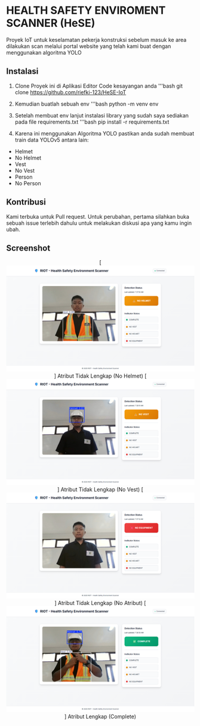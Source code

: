 # HEALTH SAFETY ENVIROMENT SCANNER (HeSE)
Proyek IoT untuk keselamatan pekerja konstruksi sebelum masuk ke area dilakukan scan melalui
portal website yang telah kami buat dengan menggunakan algoritma YOLO

## Instalasi
1. Clone Proyek ini di Aplikasi Editor Code kesayangan anda
'''bash
git clone https://github.com/riefki-123/HeSE-IoT

2. Kemudian buatlah sebuah env
'''bash
python -m venv env

3. Setelah membuat env lanjut instalasi library yang sudah saya sediakan pada file requirements.txt
'''bash
pip install -r requirements.txt

4. Karena ini menggunakan Algoritma YOLO pastikan anda sudah membuat train data YOLOv5 antara lain:
- Helmet
- No Helmet
- Vest
- No Vest
- Person
- No Person

## Kontribusi
Kami terbuka untuk Pull request. Untuk perubahan, pertama silahkan buka sebuah issue terlebih dahulu untuk melakukan diskusi apa yang kamu ingin ubah.

## Screenshot
<div align="center">
  
[![No Helmet](screenshot/nohelmet.png)]
Atribut Tidak Lengkap (No Helmet)
[![No Vest](screenshot/novest.png)]
Atribut Tidak Lengkap (No Vest)
[![No Attribute](screenshot/no_atribute.png)]
Atribut Tidak Lengkap (No Atribut)
[![No Helmet](screenshot/atributlengkap.png)]
Atribut Lengkap (Complete)

</div>
